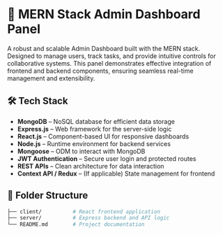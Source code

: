 # 🧭 MERN Stack Admin Dashboard Panel

A robust and scalable Admin Dashboard built with the MERN stack. Designed to manage users, track tasks, and provide intuitive controls for collaborative systems. This panel demonstrates effective integration of frontend and backend components, ensuring seamless real-time management and extensibility.

## 🛠️ Tech Stack

- **MongoDB** – NoSQL database for efficient data storage
- **Express.js** – Web framework for the server-side logic
- **React.js** – Component-based UI for responsive dashboards
- **Node.js** – Runtime environment for backend services
- **Mongoose** – ODM to interact with MongoDB
- **JWT Authentication** – Secure user login and protected routes
- **REST APIs** – Clean architecture for data interaction
- **Context API / Redux** – (If applicable) State management for frontend

## 📁 Folder Structure

```bash
├── client/          # React frontend application
├── server/          # Express backend and API logic
└── README.md        # Project documentation
